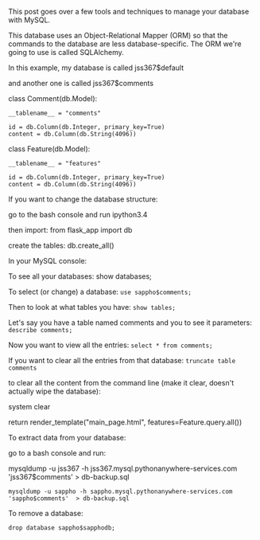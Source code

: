 
This post goes over a few tools and techniques to manage your database with MySQL.


This database uses an Object-Relational Mapper (ORM) so that the commands to the database are less database-specific. The ORM we're going to use is called SQLAlchemy. 

In this example, my database is called jss367$default

and another one is called jss367$comments




class Comment(db.Model):

    __tablename__ = "comments"

    id = db.Column(db.Integer, primary_key=True)
    content = db.Column(db.String(4096))


class Feature(db.Model):

    __tablename__ = "features"

    id = db.Column(db.Integer, primary_key=True)
    content = db.Column(db.String(4096))




If you want to change the database structure:

go to the bash console and run ipython3.4

then import: from flask_app import db

create the tables: db.create_all()





In your MySQL console:

To see all your databases: show databases;

To select (or change) a database: `use sappho$comments;`

Then to look at what tables you have: `show tables;`

Let's say you have a table named comments and you to see it parameters: `describe comments;`

Now you want to view all the entries: `select * from comments;`


If you want to clear all the entries from that database: `truncate table comments`




to clear all the content from the command line (make it clear, doesn't actually wipe the database):

system clear




 return render_template("main_page.html", features=Feature.query.all())



To extract data from your database:

go to a bash console and run:

mysqldump -u jss367 -h jss367.mysql.pythonanywhere-services.com 'jss367$comments'  > db-backup.sql

`mysqldump -u sappho -h sappho.mysql.pythonanywhere-services.com 'sappho$comments'  > db-backup.sql`



To remove a database:

`drop database sappho$sapphodb;`

